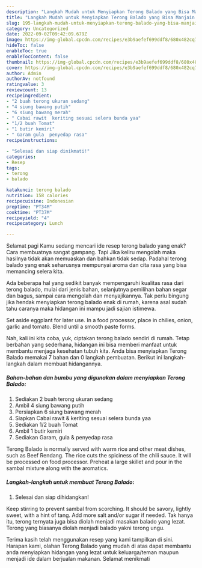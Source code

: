 ```yaml
---
description: "Langkah Mudah untuk Menyiapkan Terong Balado yang Bisa Manjain Lidah "
title: "Langkah Mudah untuk Menyiapkan Terong Balado yang Bisa Manjain Lidah "
slug: 195-langkah-mudah-untuk-menyiapkan-terong-balado-yang-bisa-manjain-lidah
category: Uncategorized
date: 2022-09-02T09:42:09.679Z
image: https://img-global.cpcdn.com/recipes/e3b9aefef699ddf8/680x482cq70/terong-balado-foto-resep-utama.jpg
hideToc: false
enableToc: true
enableTocContent: false
thumbnail: https://img-global.cpcdn.com/recipes/e3b9aefef699ddf8/680x482cq70/terong-balado-foto-resep-utama.jpg
cover: https://img-global.cpcdn.com/recipes/e3b9aefef699ddf8/680x482cq70/terong-balado-foto-resep-utama.jpg
author: Admin
authorAv: notfound
ratingvalue: 3
reviewcount: 13
recipeingredient:
- "2 buah terong ukuran sedang"
- "4 siung bawang putih"
- "6 siung bawang merah"
- " Cabai rawit  keriting sesuai selera bunda yaa"
- "1/2 buah Tomat"
- "1 butir kemiri"
- " Garam gula  penyedap rasa"
recipeinstructions:

- "Selesai dan siap dinikmati!"
categories:
- Resep
tags:
- terong
- balado

katakunci: terong balado 
nutrition: 158 calories
recipecuisine: Indonesian
preptime: "PT34M"
cooktime: "PT37M"
recipeyield: "4"
recipecategory: Lunch

---
```



Selamat pagi Kamu sedang mencari ide resep terong balado yang enak? Cara membuatnya sangat gampang. Tapi Jika keliru mengolah maka hasilnya tidak akan memuaskan dan bahkan tidak sedap. Padahal terong balado yang enak seharusnya mempunyai aroma dan cita rasa yang bisa memancing selera kita.


Ada beberapa hal yang sedikit banyak mempengaruhi kualitas rasa dari terong balado, mulai dari jenis bahan, selanjutnya pemilihan bahan segar dan bagus, sampai cara mengolah dan menyajikannya. Tak perlu bingung jika hendak menyiapkan terong balado enak di rumah, karena asal sudah tahu caranya maka hidangan ini mampu jadi sajian istimewa.

Set aside eggplant for later use. In a food processor, place in chilies, onion, garlic and tomato. Blend until a smooth paste forms.


Nah, kali ini kita coba, yuk, ciptakan terong balado sendiri di rumah. Tetap berbahan yang sederhana, hidangan ini bisa memberi manfaat untuk membantu menjaga kesehatan tubuh kita. Anda bisa menyiapkan Terong Balado memakai 7 bahan dan 0 langkah pembuatan. Berikut ini langkah-langkah dalam membuat hidangannya.

<!--inarticleads1-->

##### Bahan-bahan dan bumbu yang digunakan dalam menyiapkan Terong Balado:

1. Sediakan 2 buah terong ukuran sedang
1. Ambil 4 siung bawang putih
1. Persiapkan 6 siung bawang merah
1. Siapkan  Cabai rawit &amp; keriting sesuai selera bunda yaa
1. Sediakan 1/2 buah Tomat
1. Ambil 1 butir kemiri
1. Sediakan  Garam, gula &amp; penyedap rasa


Terong Balado is normally served with warm rice and other meat dishes, such as Beef Rendang. The rice cuts the spiciness of the chili sauce. It will be processed on food processor. Preheat a large skillet and pour in the sambal mixture along with the aromatics. 

<!--inarticleads2-->

##### Langkah-langkah untuk membuat Terong Balado:


1. Selesai dan siap dihidangkan!

Keep stirring to prevent sambal from scorching. It should be savory, lightly sweet, with a hint of tang. Add more salt and/or sugar if needed. Tak hanya itu, terong ternyata juga bisa diolah menjadi masakan balado yang lezat. Terong yang biasanya diolah menjadi balado yakni terong ungu. 

Terima kasih telah menggunakan resep yang kami tampilkan di sini. Harapan kami, olahan Terong Balado yang mudah di atas dapat membantu anda menyiapkan hidangan yang lezat untuk keluarga/teman maupun menjadi ide dalam berjualan makanan. Selamat menikmati
